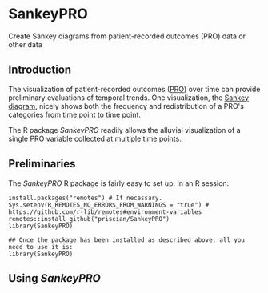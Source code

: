 # SankeyPRO
Create Sankey diagrams from patient-recorded outcomes (PRO) data or other data

## Introduction
The visualization of patient-recorded outcomes ([PRO](https://en.wikipedia.org/wiki/Patient-reported_outcome)) over time can provide preliminary evaluations of temporal trends. One visualization, the [Sankey diagram](https://en.wikipedia.org/wiki/Alluvial_diagram), nicely shows both the frequency and redistribution of a PRO's categories from time point to time point.

The R package *SankeyPRO* readily allows the alluvial visualization of a single PRO variable collected at multiple time points.

## Preliminaries
The *SankeyPRO* R package is fairly easy to set up. In an R session:
```
install.packages("remotes") # If necessary.
Sys.setenv(R_REMOTES_NO_ERRORS_FROM_WARNINGS = "true") # https://github.com/r-lib/remotes#environment-variables
remotes::install_github("priscian/SankeyPRO")
library(SankeyPRO)

## Once the package has been installed as described above, all you need to use it is:
library(SankeyPRO)
```

## Using *SankeyPRO*
